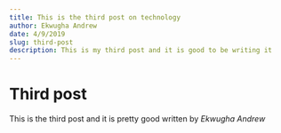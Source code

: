 ```yaml
---
title: This is the third post on technology
author: Ekwugha Andrew
date: 4/9/2019
slug: third-post
description: This is my third post and it is good to be writing it
---
```


# Third post

This is the third post and it is pretty good
written by _Ekwugha Andrew_
